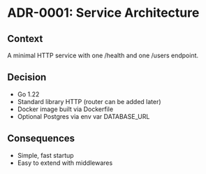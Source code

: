 # ADR-0001: Service Architecture

## Context
A minimal HTTP service with one /health and one /users endpoint.

## Decision
- Go 1.22
- Standard library HTTP (router can be added later)
- Docker image built via Dockerfile
- Optional Postgres via env var DATABASE_URL

## Consequences
- Simple, fast startup
- Easy to extend with middlewares
